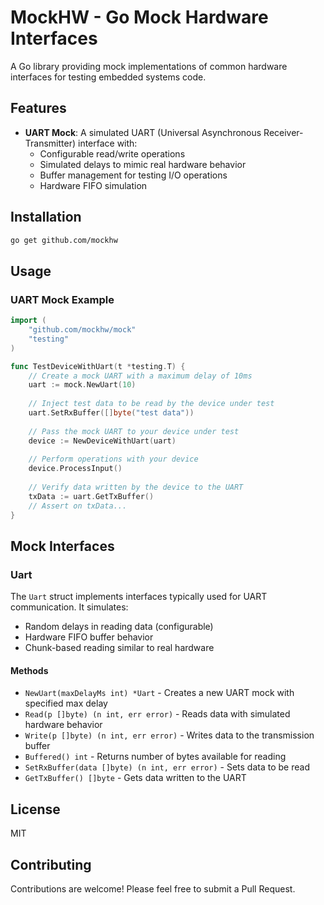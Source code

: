# MockHW - Go Mock Hardware Interfaces

A Go library providing mock implementations of common hardware interfaces for testing embedded systems code.

## Features

- **UART Mock**: A simulated UART (Universal Asynchronous Receiver-Transmitter) interface with:
  - Configurable read/write operations
  - Simulated delays to mimic real hardware behavior
  - Buffer management for testing I/O operations
  - Hardware FIFO simulation

## Installation

```bash
go get github.com/mockhw
```

## Usage

### UART Mock Example

```go
import (
    "github.com/mockhw/mock"
    "testing"
)

func TestDeviceWithUart(t *testing.T) {
    // Create a mock UART with a maximum delay of 10ms
    uart := mock.NewUart(10)
    
    // Inject test data to be read by the device under test
    uart.SetRxBuffer([]byte("test data"))
    
    // Pass the mock UART to your device under test
    device := NewDeviceWithUart(uart)
    
    // Perform operations with your device
    device.ProcessInput()
    
    // Verify data written by the device to the UART
    txData := uart.GetTxBuffer()
    // Assert on txData...
}
```

## Mock Interfaces

### Uart

The `Uart` struct implements interfaces typically used for UART communication. It simulates:

- Random delays in reading data (configurable)
- Hardware FIFO buffer behavior
- Chunk-based reading similar to real hardware

#### Methods

- `NewUart(maxDelayMs int) *Uart` - Creates a new UART mock with specified max delay
- `Read(p []byte) (n int, err error)` - Reads data with simulated hardware behavior
- `Write(p []byte) (n int, err error)` - Writes data to the transmission buffer
- `Buffered() int` - Returns number of bytes available for reading
- `SetRxBuffer(data []byte) (n int, err error)` - Sets data to be read
- `GetTxBuffer() []byte` - Gets data written to the UART

## License

MIT

## Contributing

Contributions are welcome! Please feel free to submit a Pull Request.